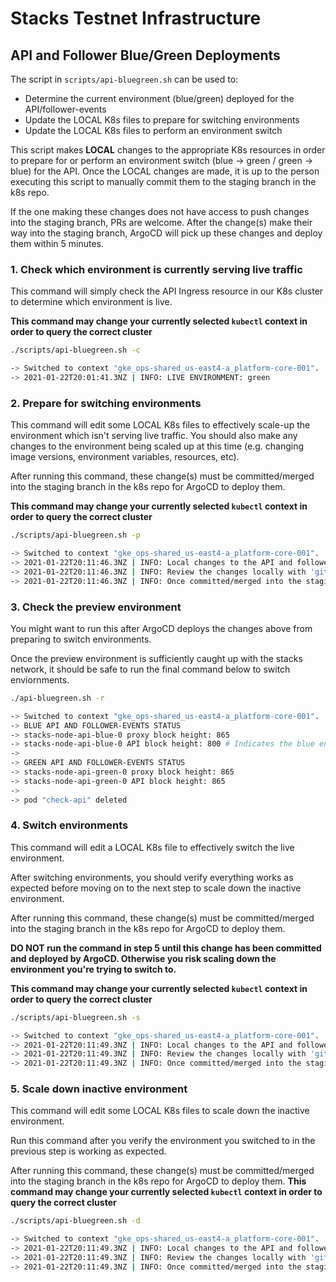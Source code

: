 # Stacks Testnet Infrastructure

## API and Follower Blue/Green Deployments

The script in `scripts/api-bluegreen.sh` can be used to:

* Determine the current environment (blue/green) deployed for the API/follower-events
* Update the LOCAL K8s files to prepare for switching environments
* Update the LOCAL K8s files to perform an environment switch

This script makes **LOCAL** changes to the appropriate K8s resources in order to prepare for or perform an environment switch (blue -> green / green -> blue) for the API.
Once the LOCAL changes are made, it is up to the person executing this script to manually commit them to the staging branch in the k8s repo.

If the one making these changes does not have access to push changes into the staging branch, PRs are welcome.
After the change(s) make their way into the staging branch, ArgoCD will pick up these changes and deploy them within 5 minutes.

### 1. Check which environment is currently serving live traffic
This command will simply check the API Ingress resource in our K8s cluster to determine which environment is live.

**This command may change your currently selected `kubectl` context in order to query the correct cluster**

```bash
./scripts/api-bluegreen.sh -c

-> Switched to context "gke_ops-shared_us-east4-a_platform-core-001".
-> 2021-01-22T20:01:41.3NZ | INFO: LIVE ENVIRONMENT: green
```

### 2. Prepare for switching environments
This command will edit some LOCAL K8s files to effectively scale-up the environment which isn't serving live traffic. You should also make any changes to the environment being scaled up at this time (e.g. changing image versions, environment variables, resources, etc).

After running this command, these change(s) must be committed/merged into the staging branch in the k8s repo for ArgoCD to deploy them.

**This command may change your currently selected `kubectl` context in order to query the correct cluster**

```bash
./scripts/api-bluegreen.sh -p

-> Switched to context "gke_ops-shared_us-east4-a_platform-core-001".
-> 2021-01-22T20:11:46.3NZ | INFO: Local changes to the API and follower-evenets Statefulsets have been made.
-> 2021-01-22T20:11:46.3NZ | INFO: Review the changes locally with 'git diff' and commit to the 'staging' branch or create a PR against the staging branch when ready.
-> 2021-01-22T20:11:46.3NZ | INFO: Once committed/merged into the staging branch, ArgoCD will auto-deploy the changes within 5 minutes.
```

### 3. Check the preview environment
You might want to run this after ArgoCD deploys the changes above from preparing to switch environments.

Once the preview environment is sufficiently caught up with the stacks network, it should be safe to run the final command below to switch enviornments.

```bash
./api-bluegreen.sh -r

-> Switched to context "gke_ops-shared_us-east4-a_platform-core-001".
-> BLUE API AND FOLLOWER-EVENTS STATUS
-> stacks-node-api-blue-0 proxy block height: 865
-> stacks-node-api-blue-0 API block height: 800 # Indicates the blue envrionment is not yet caught up to the network
-> 
-> GREEN API AND FOLLOWER-EVENTS STATUS
-> stacks-node-api-green-0 proxy block height: 865
-> stacks-node-api-green-0 API block height: 865
->
-> pod "check-api" deleted
```

### 4. Switch environments
This command will edit a LOCAL K8s file to effectively switch the live environment.

After switching environments, you should verify everything works as expected before moving on to the next step to scale down the inactive environment.

After running this command, these change(s) must be committed/merged into the staging branch in the k8s repo for ArgoCD to deploy them.

**DO NOT run the command in step 5 until this change has been committed and deployed by ArgoCD. Otherwise you risk scaling down the environment you're trying to switch to.**

**This command may change your currently selected `kubectl` context in order to query the correct cluster**

```bash
./scripts/api-bluegreen.sh -s

-> Switched to context "gke_ops-shared_us-east4-a_platform-core-001".
-> 2021-01-22T20:11:49.3NZ | INFO: Local changes to the API and follower-evenets Statefulsets have been made.
-> 2021-01-22T20:11:49.3NZ | INFO: Review the changes locally with 'git diff' and commit to the 'staging' branch or create a PR against the staging branch when ready.
-> 2021-01-22T20:11:49.3NZ | INFO: Once committed/merged into the staging branch, ArgoCD will auto-deploy the changes within 5 minutes.
```

### 5. Scale down inactive environment
This command will edit some LOCAL K8s files to scale down the inactive environment.

Run this command after you verify the environment you switched to in the previous step is working as expected.

After running this command, these change(s) must be committed/merged into the staging branch in the k8s repo for ArgoCD to deploy them.
**This command may change your currently selected `kubectl` context in order to query the correct cluster**

```bash
./scripts/api-bluegreen.sh -d

-> Switched to context "gke_ops-shared_us-east4-a_platform-core-001".
-> 2021-01-22T20:11:49.3NZ | INFO: Local changes to the API and follower-evenets Statefulsets have been made.
-> 2021-01-22T20:11:49.3NZ | INFO: Review the changes locally with 'git diff' and commit to the 'staging' branch or create a PR against the staging branch when ready.
-> 2021-01-22T20:11:49.3NZ | INFO: Once committed/merged into the staging branch, ArgoCD will auto-deploy the changes within 5 minutes.
```
